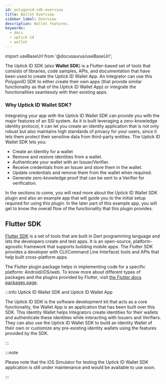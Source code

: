 ```yaml
---
id: polygonid-sdk-overview
title: Wallet Overview
sidebar_label: Overview
description: Wallet features.
keywords:
  - docs
  - uptick id
  - wallet
---
```


import useBaseUrl from '@docusaurus/useBaseUrl';

The Uptick ID SDK (also **Wallet SDK**) is a Flutter-based set of tools that consists of libraries, code samples, APIs, and documentation that have been used to create the Uptick ID Wallet App. An Integrator can use this PolygonID SDK to either create their own apps (that provide similar functionality as that of the Uptick ID Wallet App) or integrate the functionalities seamlessly with their existing apps.

### Why Uptick ID Wallet SDK?

Integrating your app with the Uptick ID Wallet SDK can provide you with the major features of an SSI system. As it is built leveraging a zero-knowledge identity protocol, it can let you create an identity application that is not only robust but also maintains high standards of privacy for your users, since it lets them protect their sensitive data from third-party entities. The Uptick ID Wallet SDK lets you:

- Create an Identity for a wallet
- Remove and restore identities from a wallet.
- Authenticate your wallet with an Issuer/Verifier.
- Receive credentials from an Issuer and store them in the wallet.
- Update credentials and remove them from the wallet when required.
- Generate zero-knowledge proof that can be sent to a Verifier for verification.

In the sections to come, you will read more about the Uptick ID Wallet SDK plugin and also an example app that will guide you to the initial setup required for using this plugin. In the later part of this example app, you will get to know the overall flow of the functionality that this plugin provides.

## Flutter SDK

[Flutter SDK](https://docs.flutter.dev/) is a set of tools that are built in Dart programming language and lets the developers create and test apps. It is an open-source, platform-agnostic framework that supports building mobile apps. The Flutter SDK provides a developer with CLI(Command Line Interface) tools and APIs that help built cross-platform apps.

The Flutter plugin package helps in implementing code for a specific platform: Android/iOS/web. To know more about different types of packages and the plugins provided by Flutter, visit [the Flutter docs packages page](https://docs.flutter.dev/development/packages-and-plugins/developing-packages).

:::info Uptick ID Wallet SDK and Uptick ID Wallet App

The Uptick ID SDK is the software development kit that acts as a core functionality, the Wallet App is an application that has been built over this SDK. This Identity Wallet helps Integrators create identities for their wallets and authenticate these identities while interacting with Issuers and Verifiers. They can also use the Uptick ID Wallet SDK to build an Identity Wallet of their own or customize any pre-existing identity wallets using the features provided by the SDK.

:::

:::note

Please note that the iOS Simulator for testing the Uptick ID Wallet SDK application is still under maintenance and would be available to use soon.

:::
